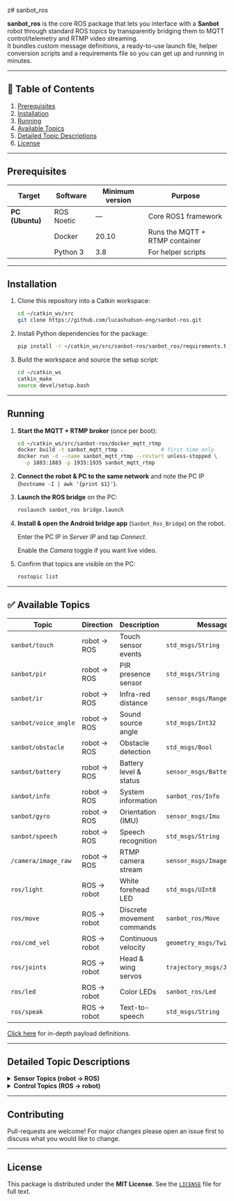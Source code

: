  z# sanbot_ros

**sanbot_ros** is the core ROS package that lets you interface with a **Sanbot** robot through standard ROS topics by transparently bridging them to MQTT control/telemetry and RTMP video streaming.  
It bundles custom message definitions, a ready-to-use launch file, helper conversion scripts and a requirements file so you can get up and running in minutes.

---
## :bookmark_tabs: Table of Contents
1. [Prerequisites](#prerequisites)
2. [Installation](#installation)
3. [Running](#running)
4. [Available Topics](#available-topics)
5. [Detailed Topic Descriptions](#detailed-topic-descriptions)
6. [License](#license)

---
## Prerequisites

| Target | Software | Minimum version | Purpose |
|--------|----------|-----------------|---------|
| **PC (Ubuntu)** | ROS Noetic | — | Core ROS1 framework |
|                | Docker | 20.10 | Runs the MQTT + RTMP container |
|                | Python 3 | 3.8 | For helper scripts |

---
## Installation

1. Clone this repository into a Catkin workspace:
   ```bash
   cd ~/catkin_ws/src
   git clone https://github.com/lucashudson-eng/sanbot-ros.git
   ```
2. Install Python dependencies for the package:
   ```bash
   pip install -r ~/catkin_ws/src/sanbot-ros/sanbot_ros/requirements.txt
   ```
3. Build the workspace and source the setup script:
   ```bash
   cd ~/catkin_ws
   catkin_make
   source devel/setup.bash
   ```

---
## Running

1. **Start the MQTT + RTMP broker** (once per boot):
   ```bash
   cd ~/catkin_ws/src/sanbot-ros/docker_mqtt_rtmp
   docker build -t sanbot_mqtt_rtmp .            # first time only
   docker run -d --name sanbot_mqtt_rtmp --restart unless-stopped \
     -p 1883:1883 -p 1935:1935 sanbot_mqtt_rtmp
   ```
2. **Connect the robot & PC to the same network** and note the PC IP (`hostname -I | awk '{print $1}'`).
3. **Launch the ROS bridge** on the PC:
   ```bash
   roslaunch sanbot_ros bridge.launch
   ```
4. **Install & open the Android bridge app** (`Sanbot_Ros_Bridge`) on the robot.

   Enter the PC IP in *Server IP* and tap *Connect*.  

   Enable the *Camera* toggle if you want live video.
5. Confirm that topics are visible on the PC:
   ```bash
   rostopic list
   ```

---
## :white_check_mark: Available Topics

| Topic | Direction | Description | Message type |
|-------|-----------|-------------|--------------|
| `sanbot/touch` | robot → ROS | Touch sensor events | `std_msgs/String` |
| `sanbot/pir` | robot → ROS | PIR presence sensor | `std_msgs/String` |
| `sanbot/ir` | robot → ROS | Infra-red distance | `sensor_msgs/Range` |
| `sanbot/voice_angle` | robot → ROS | Sound source angle | `std_msgs/Int32` |
| `sanbot/obstacle` | robot → ROS | Obstacle detection | `std_msgs/Bool` |
| `sanbot/battery` | robot → ROS | Battery level & status | `sensor_msgs/BatteryState` |
| `sanbot/info` | robot → ROS | System information | `sanbot_ros/Info` |
| `sanbot/gyro` | robot → ROS | Orientation (IMU) | `sensor_msgs/Imu` |
| `sanbot/speech` | robot → ROS | Speech recognition | `std_msgs/String` |
| `/camera/image_raw` | robot → ROS | RTMP camera stream | `sensor_msgs/Image` |
| `ros/light` | ROS → robot | White forehead LED | `std_msgs/UInt8` |
| `ros/move` | ROS → robot | Discrete movement commands | `sanbot_ros/Move` |
| `ros/cmd_vel` | ROS → robot | Continuous velocity | `geometry_msgs/Twist` |
| `ros/joints` | ROS → robot | Head & wing servos | `trajectory_msgs/JointTrajectory` |
| `ros/led` | ROS → robot | Color LEDs | `sanbot_ros/Led` |
| `ros/speak` | ROS → robot | Text-to-speech | `std_msgs/String` |

[Click here](#detailed-topic-descriptions) for in-depth payload definitions.

---
## Detailed Topic Descriptions

<details>
<summary><strong>Sensor Topics (robot → ROS)</strong></summary>

### `sanbot/touch`
Touch sensor events are published as space-separated strings.
- **Type**: std_msgs/String
- **Format**: `'part description'`
- **Part Description**:
  - 1-2: Chin (right, left)
  - 3-4: Chest (right, left)
  - 5-6: Back head (left, right)
  - 7-8: Back (left, right)
  - 9-10: Hand (left, right)
  - 11: Head middle
  - 12-13: Head front (right, left)
- **Example**:
  ```bash
  data: '3 chest_right'
  ```

### `sanbot/pir`
PIR presence detection is published as a simple string.
- **Type**: std_msgs/String
- **Format**: `'location status'`
- **Locations**: "front" or "back"
- **Status**: 1 = presence detected, 0 = no presence
- **Example**:
  ```bash
  data: 'front 1'
  ```

### `sanbot/ir` (sensor_msgs/Range)
Infrared distance sensor readings.
- **Frame ID**: `ir_sensor_X` (where X is the sensor number)
- **Range**: 0.0 to 0.64 meters
- **Radiation Type**: INFRARED

### `sanbot/voice_angle` (std_msgs/Int32)
Sound source localization angle.
- **Value**: 0-360 degrees, indicating sound source direction

### `sanbot/obstacle` (std_msgs/Bool)
Obstacle detection sensor status.
- **Value**: true = obstacle detected, false = no obstacle

### `sanbot/battery` (sensor_msgs/BatteryState)
Battery status information.
- **Percentage**: 0.0 to 1.0 (0% to 100%)
- **Status**: FULL(4), CHARGING(1), or NOT_CHARGING(3)
- **Technology**: LION (Lithium-ion)
- **Capacity**: 20.0 Ah

### `sanbot/info`
Provides system information about the robot in a structured format.
- **Type**: sanbot_ros/Info
- **Fields**:
  - robot_id: Unique robot identifier
  - ip: Robot's IP address
  - main_service_version: Main service version
  - android_version: Android OS version
  - device_model: Device model information
- **Example**:
  ```bash
  robot_id: "9ad1e4c2f058d23761c9b035de74a1fc"
  ip: "192.168.0.100"
  main_service_version: "1.2.0"
  android_version: "6.0.1"
  device_model: "0.1.118"
  ```

### `sanbot/gyro`
Robot orientation in 3D space.
- **Type**: `sensor_msgs/Imu`
- **Data**: Orientation in quaternion (converted from roll, pitch, yaw angles)
- **Frame**: "base_link"

### `sanbot/speech`
Speech recognition result is published as a simple string.
- **Type**: std_msgs/String
- **Format**: `'msg'`
- **Language**: English
- **Example**:
  ```bash
  data: 'Hello, how are you?'
  ```

### `/camera/image_raw`
Camera stream decoded from an RTMP source.
- **Type**: `sensor_msgs/Image`
- **Source**: RTMP stream `rtmp://<robot_ip>:1935/live/stream`
- **Resolution**: 1280x720 pixels
- **FPS**: 30 frames per second

</details>

<details>
<summary><strong>Control Topics (ROS → robot)</strong></summary>

### `ros/light`
Control the white forehead LED.
- **Type**: `std_msgs/UInt8`
- **Values**: 
  - 0: Off
  - 1: Low brightness
  - 2: Medium brightness
  - 3: High brightness
- **Example**: 
  ```bash
  # Turn on LED at medium brightness
  rostopic pub /ros/light std_msgs/UInt8 "data: 2"
  
  # Turn off LED
  rostopic pub /ros/light std_msgs/UInt8 "data: 0"
  ```

### `ros/move`
Controls robot movement using structured message format.
- **Type**: sanbot_ros/Move
- **Fields**:
  - direction (string): Movement direction
    - basic: "forward", "backward", "left", "right", "stop"
    - combined: "left_forward", "right_forward", "left_back", "right_back"
    - rotation: "turn_left", "turn_right"
  - speed (int8): Movement speed 1-10 (optional, 0 = not specified)
  - distance (int32): Movement distance in cm (optional, 0 = not specified)
  - duration (int32): Movement duration in seconds (optional, 0 = not specified)
- **Example**: 
  ```bash
  rostopic pub /ros/move sanbot_ros/Move "direction: 'forward'
  speed: 7
  distance: 0
  duration: 2"
  ```

### `ros/cmd_vel`
Standard ROS velocity control.
- **Type**: `geometry_msgs/Twist`
- **Fields**:
  - linear.x: Forward/backward velocity (-1.0 to 1.0)
  - linear.y: Left/right velocity (-1.0 to 1.0)
  - angular.z: Rotation velocity (-1.0 to 1.0)
- **Note**: Preferred method for smooth continuous movement
- **Example**: 
  ```bash
  rostopic pub /ros/cmd_vel geometry_msgs/Twist "linear:
    x: 0.5
    y: 0.8
    z: 0.0
  angular:
    x: 0.0
    y: 0.0
    z: 0.0"
  ```

### `ros/joints`
Set a angle to any robot joints using trajectory message format with joint name, angle and velocity.

- **Type**: trajectory_msgs/JointTrajectory
- **Fields**:
  - joint_names: List of joint names to control
  - points: List of trajectory points containing:
    - positions: Joint angles in radians
    - velocities: Joint velocities (0.0 to 1.0, converted to 0-100%)
- **Available Joints**:
  - `head_pan`: Horizontal head rotation (left/right) - Range: -90° to +90° (-1.57 to +1.57 rad)
  - `head_tilt`: Vertical head rotation (up/down) - Range: 0° to +37° (0 to +0.65 rad)
  - `wing_left`: Left wing movement (not implemented, not found in SDK) - Range: -90° to +180° (-1.57 to +3.14 rad)
  - `wing_right`: Right wing movement (not implemented, not found  in SDK) - Range: -90° to +180° (-1.57 to +3.14 rad)
- **Example**: 
  ```bash
  # Rotate head left to 45 degrees (~0.79 radians)
  rostopic pub /ros/joints trajectory_msgs/JointTrajectory "joint_names: ['head_pan']
  points:
  - positions: [-0.79]
    velocities: [0.5]"
  
  # Tilt head up to 29 degrees (~0.52 radians)
  rostopic pub /ros/joints trajectory_msgs/JointTrajectory "joint_names: ['head_tilt']
  points:
  - positions: [0.52]
    velocities: [0.8]"
  ```

### `ros/led`
Controls color LEDs using structured message format.
- **Type**: sanbot_ros/Led
- **Fields**:
  - part (string): LED part selection
    - "all_head", "all_hand": All head/hand LEDs
    - "head_left", "head_right": Individual head LEDs
    - "arm_left", "arm_right": Individual hand LEDs
  - mode (string): LED mode
    - Normal: "white", "red", "green", "blue", "yellow", "purple", "pink"
    - Flicker: "flicker_white", "flicker_red", "flicker_green", "flicker_pink", "flicker_purple", "flicker_blue", "flicker_yellow", "flicker_random"
  - duration (int8): Duration in seconds
  - random (int8): Random mode (0 or 1)
- **Example**: 
  ```bash
  rostopic pub /ros/led sanbot_ros/Led "part: 'all_head'
  mode: 'blue'
  duration: 5
  random: 1"
  ```

### `ros/speak`
Triggers text-to-speech using a plain string with TTS engine selection.
- **Type**: std_msgs/String
- **Format**: `'text'`
- **TTS Engine Options**: 
  - SDK TTS: Uses Sanbot's built-in TTS engine
  - Android TTS: Uses Android's system TTS with multiple language support
- **Languages**: Multiple languages available through Android TTS (English, Portuguese, Spanish, etc.)
- **Volume**: Fixed at system volume level
- **Example**: 
  ```bash
  rostopic pub /ros/speak std_msgs/String "data: 'Hello, I am Sanbot!'"
  ```

</details>

---
## Contributing

Pull-requests are welcome! For major changes please open an issue first to discuss what you would like to change.

---
## License

This package is distributed under the **MIT License**. See the [`LICENSE`](../LICENSE) file for full text. 